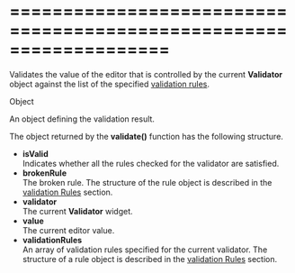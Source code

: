 ===================================================================
===================================================================

<!--shortDescription-->
Validates the value of the editor that is controlled by the current **Validator** object against the list of the specified [validation rules](/Documentation/ApiReference/UI_Widgets/dxValidator/Configuration/#validationRules).
<!--/shortDescription-->

<!--returnType-->Object<!--/returnType-->
<!--returnDescription-->
An object defining the validation result.
<!--/returnDescription-->

<!--fullDescription-->
The object returned by the **validate()** function has the following structure.

- **isValid**  
    Indicates whether all the rules checked for the validator are satisfied.
- **brokenRule**  
    The broken rule. The structure of the rule object is described in the [validation Rules](/Documentation/ApiReference/UI_Widgets/dxValidator/Validation_Rules/) section.
- **validator**  
    The current **Validator** widget.
- **value**  
    The current editor value.
- **validationRules**  
    An array of validation rules specified for the current validator. The structure of a rule object is described in the [validation Rules](/Documentation/ApiReference/UI_Widgets/dxValidator/Validation_Rules/) section.
<!--/fullDescription-->